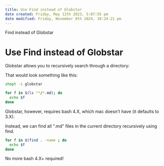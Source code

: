 ```yaml
---
title: Use Find instead of Globstar
date created: Friday, May 12th 2023, 5:07:55 pm
date modified: Friday, November 8th 2024, 10:24:21 pm
---
```


Find instead of Globstar

# Use Find instead of Globstar

Globstar allows you to recursively search through a directory:

That would look something like this:

```sh
shopt -s globstar

for f in $(ls **/*.md); do
  echo $f
done
```

Globstar, however, requires bash 4.X, which mac doesn\'t have (it
defaults to 3.X).

Instead, we can find all \".md\" files in the current directory
recursively using find.

```sh
for f in $(find . -name ; do
  echo $f
done
```

No more bash 4.X+ required!

